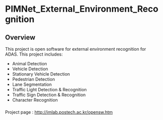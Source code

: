 # PIMNet_External_Environment_Recognition
## Overview
This project is open software for external environment recognition for ADAS.
This project includes:
- Animal Detection
- Vehicle Detection
- Stationary Vehicle Detection
- Pedestrian Detection
- Lane Segmentation
- Traffic Light Detection & Recognition
- Traffic Sign Detection & Recognition
- Character Recognition

###
Project page : http://imlab.postech.ac.kr/opensw.htm
